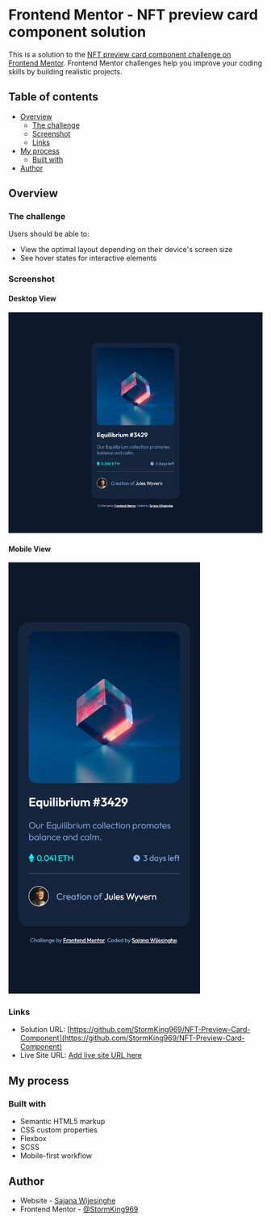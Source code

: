 # Frontend Mentor - NFT preview card component solution

This is a solution to the [NFT preview card component challenge on Frontend Mentor](https://www.frontendmentor.io/challenges/nft-preview-card-component-SbdUL_w0U). Frontend Mentor challenges help you improve your coding skills by building realistic projects. 

## Table of contents

- [Overview](#overview)
  - [The challenge](#the-challenge)
  - [Screenshot](#screenshot)
  - [Links](#links)
- [My process](#my-process)
  - [Built with](#built-with)
- [Author](#author)

## Overview

### The challenge

Users should be able to:

- View the optimal layout depending on their device's screen size
- See hover states for interactive elements

### Screenshot

#### Desktop View
![Desktop View](./screenshots/desktop.png)

#### Mobile View
![Mobile View](./screenshots/mobile.png)

### Links

- Solution URL: [https://github.com/StormKing969/NFT-Preview-Card-Component](https://github.com/StormKing969/NFT-Preview-Card-Component)
- Live Site URL: [Add live site URL here](https://your-live-site-url.com)

## My process

### Built with

- Semantic HTML5 markup
- CSS custom properties
- Flexbox
- SCSS
- Mobile-first workflow

## Author

- Website - [Sajana Wijesinghe](https://sajana-wijesinghe.com/)
- Frontend Mentor - [@StormKing969](https://www.frontendmentor.io/profile/StormKing969)